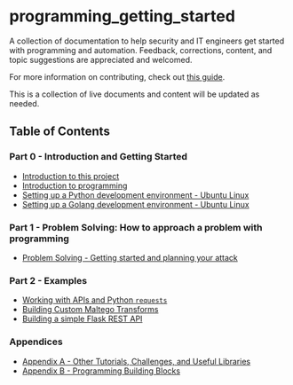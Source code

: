 # programming_getting_started
A collection of documentation to help security and IT engineers get started with programming and automation. Feedback, corrections, content, and topic suggestions are appreciated and welcomed. 

For more information on contributing, check out [this guide](CONTRIBUTING.md).

This is a collection of live documents and content will be updated as needed.

## Table of Contents

### Part 0 - Introduction and Getting Started
* [Introduction to this project](part0/README.md)
* [Introduction to programming](part0/programming_introduction.md)
* [Setting up a Python development environment - Ubuntu Linux](part0/python_setup_ubuntu.md)
* [Setting up a Golang development environment - Ubuntu Linux](part0/go_setup_ubuntu.md)

### Part 1 - Problem Solving: How to approach a problem with programming
* [Problem Solving - Getting started and planning your attack](part1/README.md)

### Part 2 - Examples
* [Working with APIs and Python `requests`](part2/working_with_apis.md)
* [Building Custom Maltego Transforms](part2/maltego_transforms.md)
* [Building a simple Flask REST API](part2/simple_flask_api.md)

### Appendices
* [Appendix A - Other Tutorials, Challenges, and Useful Libraries](appendixA/README.md)
* [Appendix B - Programming Building Blocks](appendixB/README.md)

